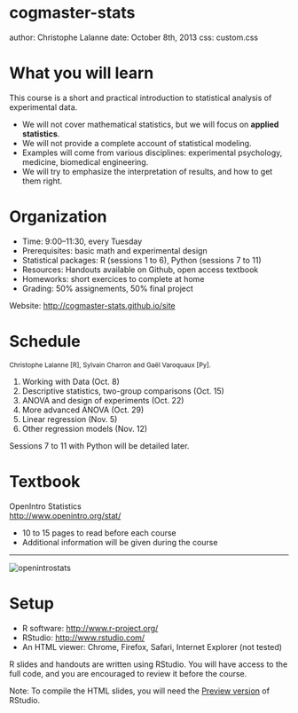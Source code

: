 cogmaster-stats
========================================================
author: Christophe Lalanne
date: October 8th, 2013
css: custom.css

What you will learn
========================================================

This course is a short and practical introduction to statistical analysis of experimental data. 

* We will not cover mathematical statistics, but we will focus on **applied statistics**.
* We will not provide a complete account of statistical modeling.
* Examples will come from various disciplines: experimental psychology, medicine, biomedical engineering.
* We will try to emphasize the interpretation of results, and how to get them right.


Organization
========================================================

* Time: 9:00–11:30, every Tuesday
* Prerequisites: basic math and experimental design
* Statistical packages: R (sessions 1 to 6), Python (sessions 7 to 11)
* Resources: Handouts available on Github, open access textbook
* Homeworks: short exercices to complete at home
* Grading: 50% assignements, 50% final project

Website: http://cogmaster-stats.github.io/site


Schedule
========================================================

<small>Christophe Lalanne [R], Sylvain Charron and Gaël Varoquaux [Py].</small>

1. Working with Data (Oct. 8)
2. Descriptive statistics, two-group comparisons (Oct. 15)
3. ANOVA and design of experiments (Oct. 22)
4. More advanced ANOVA (Oct. 29)
5. Linear regression (Nov. 5)
6. Other regression models (Nov. 12)

Sessions 7 to 11 with Python will be detailed later.

Textbook
========================================================

OpenIntro Statistics  
http://www.openintro.org/stat/

* 10 to 15 pages to read before each course
* Additional information will be given during the course

---

![openintrostats](./img/openintrostats.png)


Setup
========================================================

* R software: http://www.r-project.org/
* RStudio: http://www.rstudio.com/
* An HTML viewer: Chrome, Firefox, Safari, Internet Explorer (not tested)

R slides and handouts are written using RStudio. You will have access to the full code, and you are encouraged to review it before the course.

Note: To compile the HTML slides, you will need the [Preview version](http://www.rstudio.com/ide/download/preview) of RStudio.
